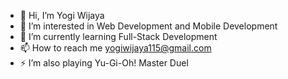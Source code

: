 - 👋 Hi, I’m Yogi Wijaya
- 👀 I’m interested in Web Development and Mobile Development
- 🌱 I’m currently learning Full-Stack Development
- 📫 How to reach me yogiwijaya115@gmail.com
- ⚡  I’m also playing Yu-Gi-Oh! Master Duel 

<!---
yogiwijaya777/yogiwijaya777 is a ✨ special ✨ repository because its `README.md` (this file) appears on your GitHub profile.
You can click the Preview link to take a look at your changes.
--->
